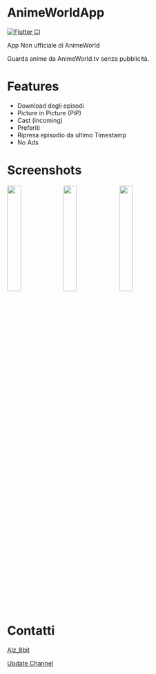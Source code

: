 # AnimeWorldApp
[![Flutter CI](https://github.com/AlexZorzi/AnimeWorldApp/actions/workflows/flutterapk.yml/badge.svg)](https://github.com/AlexZorzi/AnimeWorldApp/actions/workflows/flutterapk.yml)

App Non ufficiale di AnimeWorld

Guarda anime da AnimeWorld.tv senza pubblicità.

# Features
- Download degli episodi
- Picture in Picture (PiP)  
- Cast (incoming)  
- Preferiti
- Ripresa episodio da ultimo Timestamp
- No Ads

# Screenshots
<img src="https://i.imgur.com/D1q8yqh.jpeg" style="display:inline-block; width:25%;">
<img src="https://i.imgur.com/v26IJ2m.jpeg" style="display:inline-block; width:25%;">
<img src="https://i.imgur.com/bp1p8pH.png" style="display:inline-block; width:25%;">


# Contatti
[Alz_8bit](https://t.me/alz_8bit)

[Update Channel](https://t.me/animeworldapp)
